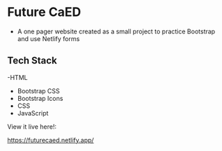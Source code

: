 # Future CaED
- A one pager website created as a small project to practice Bootstrap and use Netlify forms

## Tech Stack
-HTML
- Bootstrap CSS
- Bootstrap Icons
- CSS
- JavaScript

View it live here!:

https://futurecaed.netlify.app/
